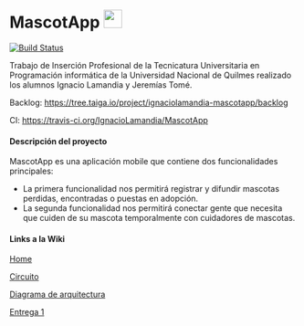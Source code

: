 # MascotApp  <img src="https://github.com/IgnacioLamandia/MascotApp/blob/master/mascotapp-frontend/src/assets/icon/favicon.ico" height="32" width="32">

[![Build Status](https://travis-ci.org/IgnacioLamandia/MascotApp.svg?branch=master)](https://travis-ci.org/IgnacioLamandia/MascotApp)

Trabajo de Inserción Profesional de la Tecnicatura Universitaria en Programación informática de la Universidad Nacional de Quilmes realizado los alumnos Ignacio Lamandia y Jeremías Tomé.

Backlog: https://tree.taiga.io/project/ignaciolamandia-mascotapp/backlog

CI: https://travis-ci.org/IgnacioLamandia/MascotApp

<h4>Descripción del proyecto</h4>

MascotApp es una aplicación mobile que contiene dos funcionalidades principales:
 * La primera funcionalidad nos permitirá registrar y difundir mascotas perdidas, encontradas o puestas en adopción. 
 * La segunda funcionalidad nos permitirá conectar gente que necesita que cuiden de su mascota temporalmente con cuidadores de mascotas.

<h4>Links a la Wiki</h4>

[Home](https://github.com/IgnacioLamandia/MascotApp/wiki)

[Circuito](https://github.com/IgnacioLamandia/MascotApp/wiki/Circuito)

[Diagrama de arquitectura](https://github.com/IgnacioLamandia/MascotApp/wiki/Diagrama-de-arquitectura)

[Entrega 1](https://github.com/IgnacioLamandia/MascotApp/wiki/Entrega-1)
